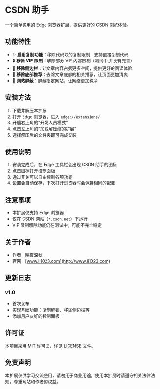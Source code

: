 # CSDN 助手

一个简单实用的 Edge 浏览器扩展，提供更好的 CSDN 浏览体验。

## 功能特性

- ✨ **启用复制功能**：移除代码块的复制限制，支持直接复制代码
- 🔒 **移除 VIP 限制**：解除部分 VIP 内容限制（测试中,并没有完善）
- 📱 **移除侧边栏**：让文章内容占据更多空间，提供更好的阅读体验
- 📱 **移除底部推荐**：去除文章底部的相关推荐，让页面更加清爽
- 🚫 **网站屏蔽**：屏蔽指定网站，让网络更加纯净

## 安装方法

1. 下载并解压本扩展
2. 打开 Edge 浏览器，进入 `edge://extensions/`
3. 开启右上角的"开发人员模式"
4. 点击左上角的"加载解压缩的扩展"
5. 选择解压后的文件夹即可完成安装

## 使用说明

1. 安装完成后，在 Edge 工具栏会出现 CSDN 助手的图标
2. 点击图标打开控制面板
3. 通过开关可以自由控制各项功能
4. 设置会自动保存，下次打开浏览器时会保持相同的配置

## 注意事项

- 本扩展仅支持 Edge 浏览器
- 仅在 CSDN 网站（`*.csdn.net`）下运行
- VIP 限制解除功能仍在测试中，可能不完全稳定

## 关于作者

- 作者：晚夜深秋
- 官网：[www.li1023.com](http://www.li1023.com)

## 更新日志

### v1.0
- 首次发布
- 实现基础功能：复制解锁、移除侧边栏等
- 添加用户友好的控制面板

## 许可证

本项目采用 MIT 许可证，详见 [LICENSE](LICENSE) 文件。

## 免责声明

本扩展仅供学习交流使用，请勿用于商业用途。使用本扩展时请遵守相关法律法规，尊重网站和作者的权益。 